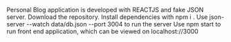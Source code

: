 Personal Blog application is developed with REACTJS and fake JSON server.
Download the repository.
Install dependencies with npm i .
Use json-server --watch data/db.json --port 3004  to run the server
Use npm start to run front end application, which can be viewed on localhost://3000
